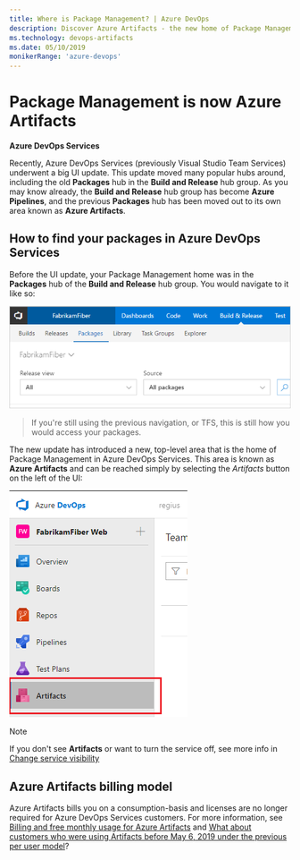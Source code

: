 ```yaml
---
title: Where is Package Management? | Azure DevOps
description: Discover Azure Artifacts - the new home of Package Management in Azure DevOps.
ms.technology: devops-artifacts
ms.date: 05/10/2019
monikerRange: 'azure-devops'
---
```


# Package Management is now Azure Artifacts

**Azure DevOps Services**

Recently, Azure DevOps Services (previously Visual Studio Team Services) underwent a big UI update. This update moved many popular hubs around, including the old **Packages** hub in the **Build and Release** hub group. As you may know already, the **Build and Release** hub group has become **Azure Pipelines**, and the previous **Packages** hub has been moved out to its own area known as **Azure Artifacts**.

## How to find your packages in Azure DevOps Services

Before the UI update, your Package Management home was in the **Packages** hub of the **Build and Release** hub group. You would navigate to it like so:

![Go to Azure Artifacts](media/goto-feed-hub.png)

> If you're still using the previous navigation, or TFS, this is still how you would access your packages. 

The new update has introduced a new, top-level area that is the home of Package Management in Azure DevOps Services. This area is known as **Azure Artifacts** and can be reached simply by selecting the _Artifacts_ button on the left of the UI:

![Go to Azure Artifacts](media/goto-feed-hub-azure-devops-newnav.png)

> [!NOTE]
> If you don't see **Artifacts** or want to turn the service off, see more info in [Change service visibility](../organizations/settings/set-services.md)

## Azure Artifacts billing model

Azure Artifacts bills you on a consumption-basis and licenses are no longer required for Azure DevOps Services customers. For more information, see [Billing and free monthly usage for Azure Artifacts](start-using-azure-artifacts.md#billing-and-free-monthly-usage) and [What about customers who were using Artifacts before May 6, 2019 under the previous per user model](start-using-azure-artifacts.md#q-what-about-customers-who-were-using-artifacts-before-may-6-2019-under-the-previous-per-user-model)?
